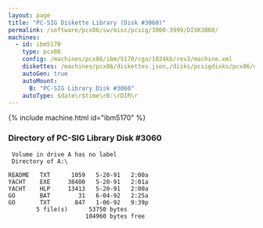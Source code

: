 ```yaml
---
layout: page
title: "PC-SIG Diskette Library (Disk #3060)"
permalink: /software/pcx86/sw/misc/pcsig/3000-3999/DISK3060/
machines:
  - id: ibm5170
    type: pcx86
    config: /machines/pcx86/ibm/5170/cga/1024kb/rev3/machine.xml
    diskettes: /machines/pcx86/diskettes.json,/disks/pcsigdisks/pcx86/diskettes.json
    autoGen: true
    autoMount:
      B: "PC-SIG Library Disk #3060"
    autoType: $date\r$time\rB:\rDIR\r
---
```


{% include machine.html id="ibm5170" %}

### Directory of PC-SIG Library Disk #3060

     Volume in drive A has no label
     Directory of A:\

    README   TXT      1059   5-20-91   2:00a
    YACHT    EXE     38400   5-20-91   2:01a
    YACHT    HLP     13413   5-20-91   2:00a
    GO       BAT        31   6-04-92   2:25a
    GO       TXT       847   1-06-92   9:39p
            5 file(s)      53750 bytes
                          104960 bytes free

